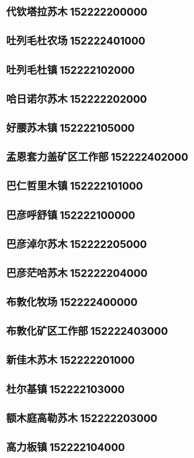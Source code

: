 # 代钦塔拉苏木 152222200000
# 吐列毛杜农场 152222401000
# 吐列毛杜镇 152222102000
# 哈日诺尔苏木 152222202000
# 好腰苏木镇 152222105000
# 孟恩套力盖矿区工作部 152222402000
# 巴仁哲里木镇 152222101000
# 巴彦呼舒镇 152222100000
# 巴彦淖尔苏木 152222205000
# 巴彦茫哈苏木 152222204000
# 布敦化牧场 152222400000
# 布敦化矿区工作部 152222403000
# 新佳木苏木 152222201000
# 杜尔基镇 152222103000
# 额木庭高勒苏木 152222203000
# 高力板镇 152222104000
